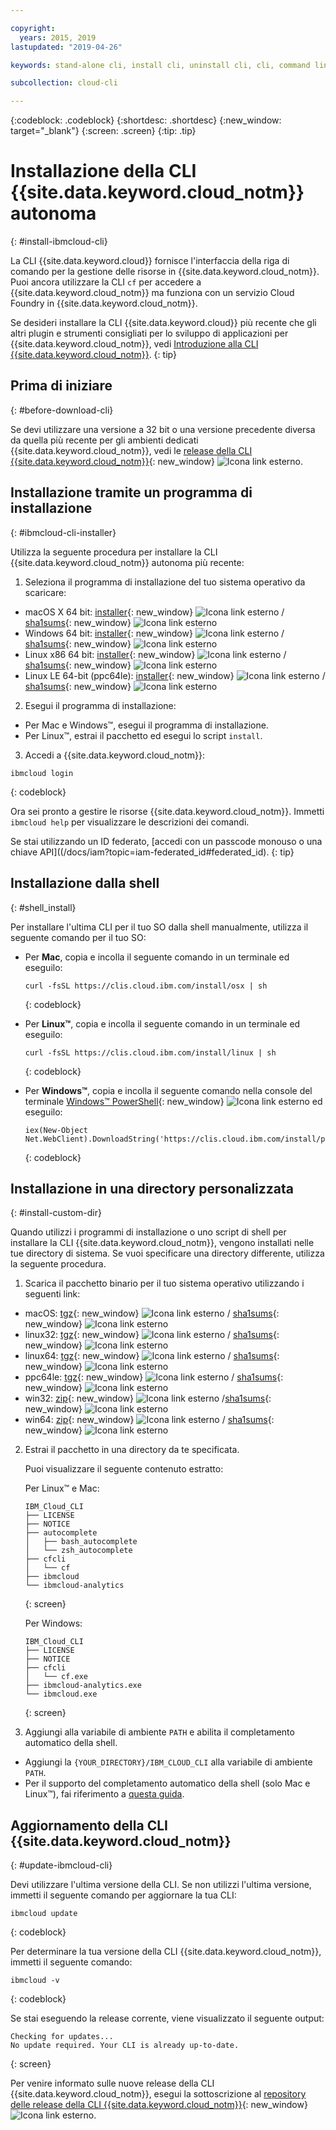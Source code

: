 ```yaml
---

copyright:
  years: 2015, 2019
lastupdated: "2019-04-26"

keywords: stand-alone cli, install cli, uninstall cli, cli, command line, command-line, windows powershell, linux, macos, installer, standalone cli

subcollection: cloud-cli

---
```


{:codeblock: .codeblock}
{:shortdesc: .shortdesc}
{:new_window: target="_blank"}
{:screen: .screen}
{:tip: .tip}

# Installazione della CLI {{site.data.keyword.cloud_notm}} autonoma
{: #install-ibmcloud-cli}

La CLI {{site.data.keyword.cloud}} fornisce l'interfaccia della riga di comando per la gestione delle risorse in {{site.data.keyword.cloud_notm}}. Puoi ancora utilizzare la CLI `cf` per accedere a {{site.data.keyword.cloud_notm}} ma funziona con un servizio Cloud Foundry in {{site.data.keyword.cloud_notm}}. 

Se desideri installare la CLI {{site.data.keyword.cloud}} più recente che gli altri plugin e strumenti consigliati per lo sviluppo di applicazioni per {{site.data.keyword.cloud_notm}}, vedi [Introduzione alla CLI {{site.data.keyword.cloud_notm}}](/docs/cli?topic=cloud-cli-ibmcloud-cli#ibmcloud-cli).
{: tip}

## Prima di iniziare
{: #before-download-cli}

Se devi utilizzare una versione a 32 bit o una versione precedente diversa da quella più recente per gli ambienti dedicati {{site.data.keyword.cloud_notm}}, vedi le [release della CLI {{site.data.keyword.cloud_notm}}](https://github.com/IBM-Cloud/ibm-cloud-cli-release/releases/){: new_window} ![Icona link esterno](../../../icons/launch-glyph.svg "Icona link esterno").

## Installazione tramite un programma di installazione
{: #ibmcloud-cli-installer}

Utilizza la seguente procedura per installare la CLI {{site.data.keyword.cloud_notm}} autonoma più recente:

1. Seleziona il programma di installazione del tuo sistema operativo da scaricare:
  *  macOS X 64 bit: [installer](https://clis.cloud.ibm.com/download/bluemix-cli/latest/osx){: new_window} ![Icona link esterno](../../../icons/launch-glyph.svg "Icona link esterno") / [sha1sums](https://clis.cloud.ibm.com/download/bluemix-cli/latest/osx/checksum){: new_window} ![Icona link esterno](../../../icons/launch-glyph.svg "Icona link esterno")
  * Windows 64 bit: [installer](https://clis.cloud.ibm.com/download/bluemix-cli/latest/win64){: new_window} ![Icona link esterno](../../../icons/launch-glyph.svg "Icona link esterno") / [sha1sums](https://clis.cloud.ibm.com/download/bluemix-cli/latest/win64/checksum){: new_window} ![Icona link esterno](../../../icons/launch-glyph.svg "Icona link esterno")
  * Linux x86 64 bit: [installer](https://clis.cloud.ibm.com/download/bluemix-cli/latest/linux64){: new_window} ![Icona link esterno](../../../icons/launch-glyph.svg "Icona link esterno") / [sha1sums](https://clis.cloud.ibm.com/download/bluemix-cli/latest/linux64/checksum){: new_window} ![Icona link esterno](../../../icons/launch-glyph.svg "Icona link esterno")
  * Linux LE 64-bit (ppc64le): [installer](https://clis.cloud.ibm.com/download/bluemix-cli/latest/ppc64le){: new_window} ![Icona link esterno](../../../icons/launch-glyph.svg "Icona link esterno") / [sha1sums](https://clis.cloud.ibm.com/download/bluemix-cli/latest/ppc64le/checksum){: new_window} ![Icona link esterno](../../../icons/launch-glyph.svg "Icona link esterno")

2. Esegui il programma di installazione:
  * Per Mac e Windows&trade;, esegui il programma di installazione.
  * Per Linux&trade;, estrai il pacchetto ed esegui lo script `install`.

3. Accedi a {{site.data.keyword.cloud_notm}}:
  ```
  ibmcloud login
  ```
  {: codeblock}
   
  Ora sei pronto a gestire le risorse {{site.data.keyword.cloud_notm}}. Immetti `ibmcloud help` per visualizzare le descrizioni dei comandi.

  Se stai utilizzando un ID federato, [accedi con un passcode monouso o una chiave API]((/docs/iam?topic=iam-federated_id#federated_id).
  {: tip}

## Installazione dalla shell
{: #shell_install}

Per installare l'ultima CLI per il tuo SO dalla shell manualmente, utilizza il seguente comando per il tuo SO:

* Per **Mac**, copia e incolla il seguente comando in un terminale ed eseguilo:
  ```
  curl -fsSL https://clis.cloud.ibm.com/install/osx | sh
  ```
  {: codeblock}

* Per **Linux&trade;**, copia e incolla il seguente comando in un terminale ed eseguilo:
  ```
  curl -fsSL https://clis.cloud.ibm.com/install/linux | sh
  ```
  {: codeblock}

* Per **Windows&trade;**, copia e incolla il seguente comando nella console del terminale [Windows&trade; PowerShell](https://msdn.microsoft.com/en-us/powershell/scripting/getting-started/getting-started-with-windows-powershell){: new_window} ![Icona link esterno](../../../icons/launch-glyph.svg "Icona link esterno") ed eseguilo:
  ```
  iex(New-Object Net.WebClient).DownloadString('https://clis.cloud.ibm.com/install/powershell')
  ```
  {: codeblock}

## Installazione in una directory personalizzata
{: #install-custom-dir}

Quando utilizzi i programmi di installazione o uno script di shell per installare la CLI {{site.data.keyword.cloud_notm}}, vengono installati nelle tue directory di sistema. Se vuoi specificare una directory differente, utilizza la seguente procedura.

1. Scarica il pacchetto binario per il tuo sistema operativo utilizzando i seguenti link:
  * macOS: [tgz](https://clis.cloud.ibm.com/download/bluemix-cli/latest/osx/archive){: new_window} ![Icona link esterno](../../../icons/launch-glyph.svg "Icona link esterno") / [sha1sums](https://clis.cloud.ibm.com/download/bluemix-cli/latest/osx/archive/checksum){: new_window} ![Icona link esterno](../../../icons/launch-glyph.svg "Icona link esterno")
  * linux32: [tgz](https://clis.cloud.ibm.com/download/bluemix-cli/latest/linux32/archive){: new_window} ![Icona link esterno](../../../icons/launch-glyph.svg "Icona link esterno") / [sha1sums](https://clis.cloud.ibm.com/download/bluemix-cli/latest/linux32/archive/checksum){: new_window} ![Icona link esterno](../../../icons/launch-glyph.svg "Icona link esterno")
  * linux64: [tgz](https://clis.cloud.ibm.com/download/bluemix-cli/latest/linux64/archive){: new_window} ![Icona link esterno](../../../icons/launch-glyph.svg "Icona link esterno") / [sha1sums](https://clis.cloud.ibm.com/download/bluemix-cli/latest/linux64/archive/checksum){: new_window} ![Icona link esterno](../../../icons/launch-glyph.svg "Icona link esterno")
  * ppc64le: [tgz](https://clis.cloud.ibm.com/download/bluemix-cli/latest/ppc64le/archive){: new_window} ![Icona link esterno](../../../icons/launch-glyph.svg "Icona link esterno") / [sha1sums](https://clis.cloud.ibm.com/download/bluemix-cli/latest/ppc64le/archive/checksum){: new_window} ![Icona link esterno](../../../icons/launch-glyph.svg "Icona link esterno")
  * win32: [zip](https://clis.cloud.ibm.com/download/bluemix-cli/latest/win32/archive){: new_window} ![Icona link esterno](../../../icons/launch-glyph.svg "Icona link esterno") /[sha1sums](https://clis.cloud.ibm.com/download/bluemix-cli/latest/win32/archive/checksum){: new_window} ![Icona link esterno](../../../icons/launch-glyph.svg "Icona link esterno")
  * win64: [zip](https://clis.cloud.ibm.com/download/bluemix-cli/latest/win64/archive){: new_window} ![Icona link esterno](../../../icons/launch-glyph.svg "Icona link esterno") / [sha1sums](https://clis.cloud.ibm.com/download/bluemix-cli/latest/win64/archive/checksum){: new_window} ![Icona link esterno](../../../icons/launch-glyph.svg "Icona link esterno")

2. Estrai il pacchetto in una directory da te specificata.

   Puoi visualizzare il seguente contenuto estratto:

   Per Linux&trade; e Mac:
   ```
   IBM_Cloud_CLI
   ├── LICENSE
   ├── NOTICE
   ├── autocomplete
   │   ├── bash_autocomplete
   │   └── zsh_autocomplete
   ├── cfcli
   │   └── cf
   ├── ibmcloud
   └── ibmcloud-analytics
   ```
   {: screen}

   Per Windows:
   ```
   IBM_Cloud_CLI
   ├── LICENSE
   ├── NOTICE
   ├── cfcli
   │   └── cf.exe
   ├── ibmcloud-analytics.exe
   └── ibmcloud.exe
   ```
   {: screen}

3. Aggiungi alla variabile di ambiente `PATH` e abilita il completamento automatico della shell.
  * Aggiungi la `{YOUR_DIRECTORY}/IBM_CLOUD_CLI` alla variabile di ambiente `PATH`.
  * Per il supporto del completamento automatico della shell (solo Mac e Linux&trade;), fai riferimento a [questa guida](/docs/cli/reference/ibmcloud?topic=cloud-cli-shell-autocomplete#shell-autocomplete).

## Aggiornamento della CLI {{site.data.keyword.cloud_notm}} 
{: #update-ibmcloud-cli}

Devi utilizzare l'ultima versione della CLI. Se non utilizzi l'ultima versione, immetti il seguente comando per aggiornare la tua CLI:

```
ibmcloud update
```
{: codeblock}

Per determinare la tua versione della CLI {{site.data.keyword.cloud_notm}}, immetti il seguente comando:
```
ibmcloud -v
```
{: codeblock}

Se stai eseguendo la release corrente, viene visualizzato il seguente output:
```
Checking for updates...
No update required. Your CLI is already up-to-date.
```
{: screen}

Per venire informato sulle nuove release della CLI {{site.data.keyword.cloud_notm}}, esegui la sottoscrizione al [repository delle release della CLI {{site.data.keyword.cloud_notm}}](https://github.com/IBM-Cloud/ibm-cloud-cli-release/releases/){: new_window} ![Icona link esterno](../../../icons/launch-glyph.svg "Icona link esterno").
